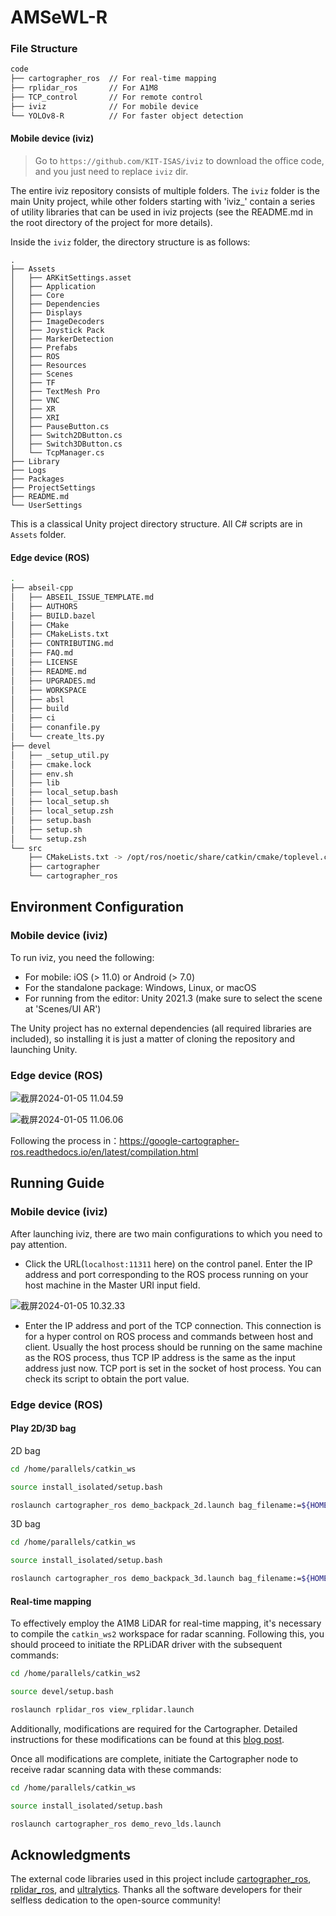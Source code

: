 
# AMSeWL-R

### File Structure

```bash
code
├── cartographer_ros  // For real-time mapping
├── rplidar_ros       // For A1M8
├── TCP_control       // For remote control
├── iviz              // For mobile device
└── YOLOv8-R          // For faster object detection
```

#### Mobile device (iviz)

> Go to `https://github.com/KIT-ISAS/iviz` to download the office code, and you just need to replace `iviz` dir.

The entire iviz repository consists of multiple folders. The `iviz` folder is the main Unity project, while other folders starting with 'iviz_' contain a series of utility libraries that can be used in iviz projects (see the README.md in the root directory of the project for more details). 

Inside the `iviz` folder, the directory structure is as follows:

```Plain
.
├── Assets
│   ├── ARKitSettings.asset
│   ├── Application
│   ├── Core
│   ├── Dependencies
│   ├── Displays
│   ├── ImageDecoders
│   ├── Joystick Pack
│   ├── MarkerDetection
│   ├── Prefabs
│   ├── ROS
│   ├── Resources
│   ├── Scenes
│   ├── TF
│   ├── TextMesh Pro
│   ├── VNC
│   ├── XR
│   ├── XRI
│   ├── PauseButton.cs
│   ├── Switch2DButton.cs
│   ├── Switch3DButton.cs
│   └── TcpManager.cs
├── Library
├── Logs
├── Packages
├── ProjectSettings
├── README.md
└── UserSettings
```

This is a classical Unity project directory structure. All C# scripts are in `Assets` folder.

#### Edge device (ROS)

```bash
.
├── abseil-cpp
│   ├── ABSEIL_ISSUE_TEMPLATE.md
│   ├── AUTHORS
│   ├── BUILD.bazel
│   ├── CMake
│   ├── CMakeLists.txt
│   ├── CONTRIBUTING.md
│   ├── FAQ.md
│   ├── LICENSE
│   ├── README.md
│   ├── UPGRADES.md
│   ├── WORKSPACE
│   ├── absl
│   ├── build
│   ├── ci
│   ├── conanfile.py
│   └── create_lts.py
├── devel
│   ├── _setup_util.py
│   ├── cmake.lock
│   ├── env.sh
│   ├── lib
│   ├── local_setup.bash
│   ├── local_setup.sh
│   ├── local_setup.zsh
│   ├── setup.bash
│   ├── setup.sh
│   └── setup.zsh
└── src
    ├── CMakeLists.txt -> /opt/ros/noetic/share/catkin/cmake/toplevel.cmake
    ├── cartographer
    └── cartographer_ros
```

## Environment Configuration

### Mobile device (iviz)

To run iviz, you need the following:

- For mobile: iOS (> 11.0) or Android (> 7.0)
- For the standalone package: Windows, Linux, or macOS
- For running from the editor: Unity 2021.3 (make sure to select the scene at 'Scenes/UI AR')

The Unity project has no external dependencies (all required libraries are included), so installing it is just a matter of cloning the repository and launching Unity.

### Edge device (ROS)

![截屏2024-01-05 11.04.59](https://lei-1306809548.cos.ap-shanghai.myqcloud.com/Obsidian/%E6%88%AA%E5%B1%8F2024-01-05%2011.04.59.png)

![截屏2024-01-05 11.06.06](https://lei-1306809548.cos.ap-shanghai.myqcloud.com/Obsidian/%E6%88%AA%E5%B1%8F2024-01-05%2011.06.06.png)

Following the process in：https://google-cartographer-ros.readthedocs.io/en/latest/compilation.html

## Running Guide

### Mobile device (iviz)

After launching iviz, there are two main configurations to which you need to pay attention.

- Click the URL(`localhost:11311`  here) on the control panel. Enter the IP address and port corresponding to the ROS process running on your host machine in the Master URI input field.

![截屏2024-01-05 10.32.33](https://lei-1306809548.cos.ap-shanghai.myqcloud.com/Obsidian/%E6%88%AA%E5%B1%8F2024-01-05%2010.32.33.png)

- Enter the IP address and port of the TCP connection. This connection is for a hyper control on ROS process and commands between host and client. Usually the host process should be running on the same machine as the ROS process, thus TCP IP address is the same as the input address just now. TCP port is set in the socket of host process. You can check its script to obtain the port value.

### Edge device (ROS)

#### Play 2D/3D bag

2D bag

```bash
cd /home/parallels/catkin_ws

source install_isolated/setup.bash

roslaunch cartographer_ros demo_backpack_2d.launch bag_filename:=${HOME}/Downloads/cartographer_paper_deutsches_museum.bag  # start cartographer_ros node
```

3D bag

```bash
cd /home/parallels/catkin_ws

source install_isolated/setup.bash

roslaunch cartographer_ros demo_backpack_3d.launch bag_filename:=${HOME}/Downloads/b3-2016-04-05-14-14-00.bag
```

#### Real-time mapping

To effectively employ the A1M8 LiDAR for real-time mapping, it's necessary to compile the `catkin_ws2` workspace for radar scanning. Following this, you should proceed to initiate the RPLiDAR driver with the subsequent commands:

```bash
cd /home/parallels/catkin_ws2

source devel/setup.bash

roslaunch rplidar_ros view_rplidar.launch
```

Additionally, modifications are required for the Cartographer. Detailed instructions for these modifications can be found at this [blog post](https://blog.csdn.net/BIT_HXZ/article/details/122272239).

Once all modifications are complete, initiate the Cartographer node to receive radar scanning data with these commands:

```bash
cd /home/parallels/catkin_ws

source install_isolated/setup.bash

roslaunch cartographer_ros demo_revo_lds.launch
```

## Acknowledgments

The external code libraries used in this project include [cartographer_ros](https://github.com/cartographer-project/cartographer_ros), [rplidar_ros](https://github.com/Slamtec/rplidar_ros), and [ultralytics](https://github.com/ultralytics/ultralytics). Thanks all the software developers for their selfless dedication to the open-source community!
